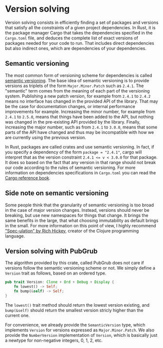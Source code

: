 # Version solving

Version solving consists in efficiently finding a set of packages and versions
that satisfy all the constraints of a given project dependencies.
In Rust, it is the package manager Cargo that takes the dependencies specified
in the `Cargo.toml` file, and deduces the complete list of exact versions
of packages needed for your code to run.
That includes direct dependencies but also indirect ones,
which are dependencies of your dependencies.


## Semantic versioning

The most common form of versioning scheme for dependencies is called
[semantic versioning][semver].
The base idea of semantic versioning is to provide versions as triplets
of the form `Major.Minor.Patch` such as `2.4.1`.
The "semantic" term comes from the meaning of each part of the versioning system.
Publishing a new patch version, for example from `2.4.1` to `2.4.2` means
no interface has changed in the provided API of the library.
That may be the case for documentation changes,
or internal performance improvements for example.
Increasing the minor number, for example from `2.4.1` to `2.5.0`,
means that things have been added to the API,
but nothing was changed in the pre-existing API provided by the library.
Finally, increasing the major number, such as from `2.4.1` to `3.0.0`,
means that some parts of the API have changed
and thus may be incompatible with how we are currently using the previous version.

In Rust, packages are called crates and use semantic versioning.
In fact, if you specify a dependency of the form `package = "2.4.1"`,
cargo will interpret that as the version constraint `2.4.1 <= v < 3.0.0` for that package.
It does so based on the fact that any version in that range should not break
our code according to the rules of semantic versioning.
For more information on dependencies specifications in `Cargo.toml`
you can read the [Cargo reference book][cargo-ref].

[semver]: https://semver.org/
[cargo-ref]: https://doc.rust-lang.org/cargo/reference/specifying-dependencies.html


## Side note on semantic versioning

Some people think that the granularity of semantic versioning
is too broad in the case of major version changes.
Instead, versions should never be breaking, but use new namespaces
for things that change.
It brings the same benefits in the large,
that what choosing immutability as default brings in the small.
For more information on this point of view,
I highly recommend ["Spec-ulation" by Rich Hickey][speculation],
creator of the Clojure programming language.

[speculation]: https://youtu.be/oyLBGkS5ICk


## Version solving with PubGrub

The algorithm provided by this crate, called PubGrub does not care
if versions follow the semantic versioning scheme or not.
We simply define a `Version` trait as follows, based on an ordered type.

```rust
pub trait Version: Clone + Ord + Debug + Display {
    fn lowest() -> Self;
    fn bump(&self) -> Self;
}
```

The `lowest()` trait method should return the lowest version existing,
and `bump(&self)` should return the smallest version stricly
higher than the current one.

For convenience, we already provide the `SemanticVersion` type,
which implements `Version` for versions expressed as `Major.Minor.Patch`.
We also provide the `NumberVersion` implementation of `Version`,
which is basically just a newtype for non-negative integers, 0, 1, 2, etc.

